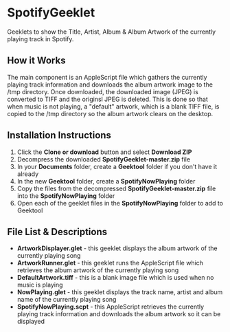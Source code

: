 # SpotifyGeeklet
Geeklets to show the Title, Artist, Album &amp; Album Artwork of the currently playing track in Spotify.

## How it Works
The main component is an AppleScript file which gathers the currently playing track information and downloads the album artwork image to the /tmp directory.  Once downloaded, the downloaded image (JPEG) is converted to TIFF and the originsl JPEG is deleted.  This is done so that when music is not playing, a "default" artwork, which is a blank TIFF file, is copied to the /tmp directory so the album artwork clears on the desktop.

## Installation Instructions
1. Click the **Clone or download** button and select **Download ZIP**
2. Decompress the downloaded **SpotifyGeeklet-master.zip** file
3. In your **Documents** folder, create a **Geektool** folder if you don't have it already
4. In the new **Geektool** folder, create a **SpotifyNowPlaying** folder
5. Copy the files from the decompressed **SpotifyGeeklet-master.zip** file into the **SpotifyNowPlaying** folder
6. Open each of the geeklet files in the **SpotifyNowPlaying** folder to add to Geektool

## File List & Descriptions
- **ArtworkDisplayer.glet** - this geeklet displays the album artwork of the currently playing song
- **ArtworkRunner.glet** - this geeklet runs the AppleScript file which retrieves the album artwork of the currently playing song
- **DefaultArtwork.tiff** - this is a blank image file which is used when no music is playing
- **NowPlaying.glet** - this geeklet displays the track name, artist and album name of the currently playing song
- **SpotifyNowPlaying.scpt** - this AppleScript retrieves the currently playing track information and downloads the album artwork so it can be displayed
